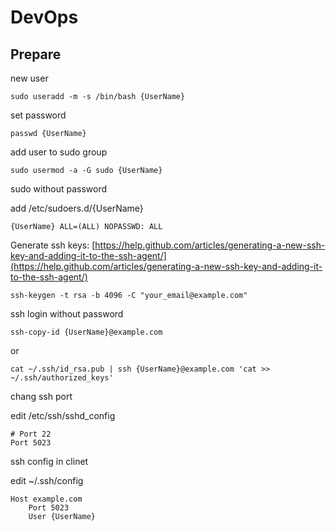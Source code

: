 # DevOps

## Prepare

new user

```
sudo useradd -m -s /bin/bash {UserName}
```

set password

```
passwd {UserName}
```

add user to sudo group

```
sudo usermod -a -G sudo {UserName}
```

sudo without password

add /etc/sudoers.d/{UserName}
```
{UserName} ALL=(ALL) NOPASSWD: ALL
```


Generate ssh keys:
[https://help.github.com/articles/generating-a-new-ssh-key-and-adding-it-to-the-ssh-agent/](https://help.github.com/articles/generating-a-new-ssh-key-and-adding-it-to-the-ssh-agent/)

```
ssh-keygen -t rsa -b 4096 -C "your_email@example.com"
```

ssh login without password

```
ssh-copy-id {UserName}@example.com
```
or
```
cat ~/.ssh/id_rsa.pub | ssh {UserName}@example.com 'cat >> ~/.ssh/authorized_keys'
```

chang ssh port

edit /etc/ssh/sshd_config
```
# Port 22 
Port 5023
```

ssh config in clinet

edit ~/.ssh/config
```
Host example.com
    Port 5023
    User {UserName}
```
